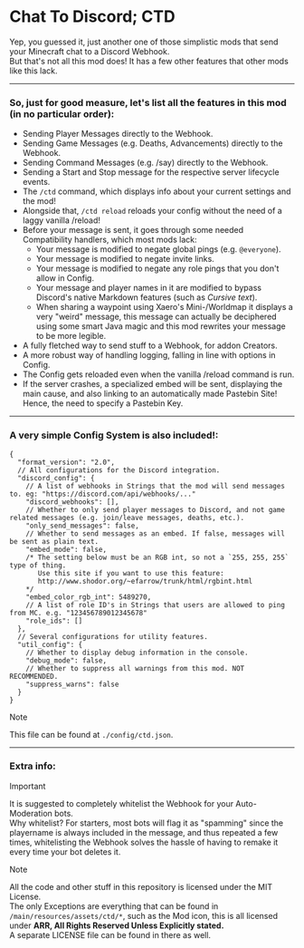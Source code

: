 # Chat To Discord; CTD
Yep, you guessed it, just another one of those simplistic mods that send your Minecraft chat to a Discord Webhook.  
But that's not all this mod does! It has a few other features that other mods like this lack.

---
### So, just for good measure, let's list all the features in this mod (in no particular order):
- Sending Player Messages directly to the Webhook.
- Sending Game Messages (e.g. Deaths, Advancements) directly to the Webhook.
- Sending Command Messages (e.g. /say) directly to the Webhook.
- Sending a Start and Stop message for the respective server lifecycle events.
- The `/ctd` command, which displays info about your current settings and the mod!
- Alongside that, `/ctd reload` reloads your config without the need of a laggy vanilla /reload!
- Before your message is sent, it goes through some needed Compatibility handlers, which most mods lack:
  - Your message is modified to negate global pings (e.g. `@everyone`).
  - Your message is modified to negate invite links.
  - Your message is modified to negate any role pings that you don't allow in Config.
  - Your message and player names in it are modified to bypass Discord's native Markdown features (such as _Cursive text_).
  - When sharing a waypoint using Xaero's Mini-/Worldmap it displays a very "weird" message, this message can actually be deciphered using some smart Java magic and this mod rewrites your message to be more legible.
- A fully fletched way to send stuff to a Webhook, for addon Creators.
- A more robust way of handling logging, falling in line with options in Config.
- The Config gets reloaded even when the vanilla /reload command is run.
- If the server crashes, a specialized embed will be sent, displaying the main cause, and also linking to an automatically made Pastebin Site! Hence, the need to specify a Pastebin Key.
---
### A very simple Config System is also included!:
```json5
{
  "format_version": "2.0",
  // All configurations for the Discord integration.
  "discord_config": {
    // A list of webhooks in Strings that the mod will send messages to. eg: "https://discord.com/api/webhooks/..."
    "discord_webhooks": [],
    // Whether to only send player messages to Discord, and not game related messages (e.g. join/leave messages, deaths, etc.).
    "only_send_messages": false,
    // Whether to send messages as an embed. If false, messages will be sent as plain text.
    "embed_mode": false,
    /* The setting below must be an RGB int, so not a `255, 255, 255` type of thing.
       Use this site if you want to use this feature:
       http://www.shodor.org/~efarrow/trunk/html/rgbint.html
    */
    "embed_color_rgb_int": 5489270,
    // A list of role ID's in Strings that users are allowed to ping from MC. e.g. "123456789012345678"
    "role_ids": []
  },
  // Several configurations for utility features.
  "util_config": {
    // Whether to display debug information in the console.
    "debug_mode": false,
    // Whether to suppress all warnings from this mod. NOT RECOMMENDED.
    "suppress_warns": false
  }
}
```
> [!NOTE]
> This file can be found at `./config/ctd.json`.
---
### Extra info:
> [!IMPORTANT]
> It is suggested to completely whitelist the Webhook for your Auto-Moderation bots.  
> Why whitelist? For starters, most bots will flag it as "spamming" since the playername is always included in the message, and thus repeated a few times, whitelisting the Webhook solves the hassle of having to remake it every time your bot deletes it.  

> [!NOTE]
> All the code and other stuff in this repository is licensed under the MIT License.  
> The only Exceptions are everything that can be found in `/main/resources/assets/ctd/*`, such as the Mod icon, this is all licensed under **ARR, All Rights Reserved Unless Explicitly stated.**  
> A separate LICENSE file can be found in there as well.
